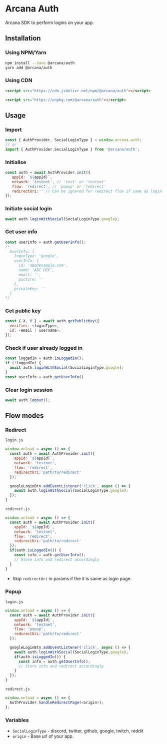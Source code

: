 # Arcana Auth
Arcana SDK to perform logins on your app.

## Installation

### Using NPM/Yarn

```sh
npm install --save @arcana/auth
yarn add @arcana/auth
```

### Using CDN
```html
<script src="https://cdn.jsdelivr.net/npm/@arcana/auth"></script>
```
```html
<script src="https://unpkg.com/@arcana/auth"></script>
```

## Usage

### Import 

```js
const { AuthProvider, SocialLoginType } = window.arcana.auth;
// or
import { AuthProvider,SocialLoginType } from '@arcana/auth';
```
### Initialise

```js
const auth = await AuthProvider.init({
   appId: `${appId}`,
   network: 'testnet', // 'test' or 'testnet'
   flow: 'redirect', // 'popup' or 'redirect'
   redirectUri:'' // Can be ignored for redirect flow if same as login page
});
```

### Initiate social login

```js
await auth.loginWithSocial(SocialLoginType.google);
```

### Get user info

```js
const userInfo = auth.getUserInfo();
/* 
  UserInfo: {
    loginType: 'google',
    userInfo: {
      id: 'abc@example.com',
      name: 'ABC DEF',
      email: '',
      picture: ''
    },
    privateKey: ''
  }
*/
```

### Get public key

```js
const { X, Y } = await auth.getPublicKey({
  verifier: <loginType>,
  id: <email | username>,
});
```

### Check if user already logged in
```js
const loggedIn = auth.isLoggedIn();
if (!loggedIn) {
  await auth.loginWithSocial(SocialLoginType.google);
}
const userInfo = auth.getUserInfo()
```

### Clear login session

```js
await auth.logout();
```

## Flow modes

### **Redirect**

`login.js`
```js
window.onload = async () => {
  const auth = await AuthProvider.init({
    appId: `${appId}`,
    network: 'testnet',
    flow: 'redirect',
    redirectUri:'path/to/redirect' 
  });

  googleLoginBtn.addEventListener('click', async () => {
    await auth.loginWithSocial(SocialLoginType.google);
  });
}
```

`redirect.js`
```js
window.onload = async () => {
  const auth = await AuthProvider.init({
    appId: `${appId}`,
    network: 'testnet',
    flow: 'redirect',
    redirectUri:'path/to/redirect' 
  });
  if(auth.isLoggedIn()) {
    const info = auth.getUserInfo();
    // Store info and redirect accordingly
  }
}
```
- Skip `redirectUri` in params if the it is same as login page.

### **Popup**

`login.js`
```js
window.onload = async () => {
  const auth = await AuthProvider.init({
    appId: `${appId}`,
    network: 'testnet',
    flow: 'popup',
    redirectUri:'path/to/redirect' 
  });

  googleLoginBtn.addEventListener('click', async () => {
    await auth.loginWithSocial(SocialLoginType.google);
    if(auth.isLoggedIn()) {
      const info = auth.getUserInfo();
      // Store info and redirect accordingly
    }
  });
}
```

`redirect.js`
```js
window.onload = async () => {
  AuthProvider.handleRedirectPage(<origin>);
};
```
### Variables

* `SocialLoginType` - discord, twitter, github, google, twitch, reddit
* `origin` - Base url of your app. 